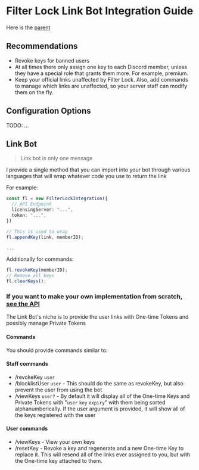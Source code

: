 # Filter Lock Link Bot Integration Guide

Here is the [parent](../README.md)

## Recommendations

- Revoke keys for banned users
- At all times there only assign one key to each Discord member, unless they have a special role that grants them more. For example, premium.
- Keep your official links unaffected by Filter Lock. Also, add commands to manage which links are unaffected, so your server staff can modify them on the fly.

## Configuration Options

TODO: ...

## Link Bot

> Link bot is only one message

I provide a single method that you can import into your bot through various languages that will wrap whatever code you use to return the link

For example:

```ts
const fl = new FilterLockIntegration({
  // API Endpoint
  licensingServer: "...",
  token: "...",
})

// This is used to wrap
fl.appendKey(link, memberID);

...
```

Additionally for commands:

```ts
fl.revokeKey(memberID);
// Remove all keys
fl.clearKeys();
```

### If you want to make your own implementation from scratch, [see the API](./For%20devs/API%20Endpoints.md)

The Link Bot's niche is to provide the user links with One-time Tokens and possibly manage Private Tokens

#### Commands

You should provide commands similar to:

#### Staff commands

- /revokeKey `user`
- /blocklistUser `user` - This should do the same as revokeKey, but also prevent the user from using the bot
- /viewKeys `user?` - By default it will display all of the One-time Keys and Private Tokens with "`user` `key` `expiry`" with them being sorted alphanumberically. If the user argument is provided, it will show all of the keys registered with the user

#### User commands

- /viewKeys - View your own keys
- /resetKey - Revoke a key and regenerate and a new One-time Key to replace it. This will resend all of the links ever assigned to you, but with the One-time key attached to them.
